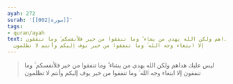```yaml
---
ayah: 272
surah: '[[002|سورة]]'
tags:
- quran/ayah
text: ليس عليك هداهم ولكن الله يهدي من يشاء ۗ وما تنفقوا من خير فلأنفسكم ۚ وما تنفقون
  إلا ابتغاء وجه الله ۚ وما تنفقوا من خير يوف إليكم وأنتم لا تظلمون
---
```

> ليس عليك هداهم ولكن الله يهدي من يشاء ۗ وما تنفقوا من خير فلأنفسكم ۚ وما تنفقون إلا ابتغاء وجه الله ۚ وما تنفقوا من خير يوف إليكم وأنتم لا تظلمون
